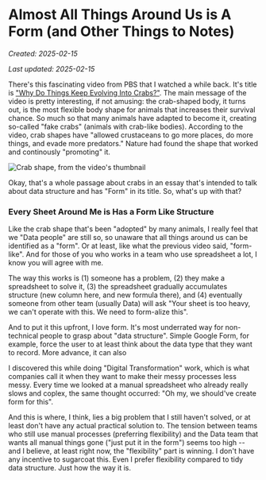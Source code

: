 # Almost All Things Around Us is A Form (and Other Things to Notes)

*Created: 2025-02-15*

*Last updated: 2025-02-15*

There's this fascinating video from PBS that I watched a while back. It's title is ["Why Do Things Keep Evolving Into Crabs?"](https://www.youtube.com/watch?v=wvfR3XLXPvw). The main message of the video is pretty interesting, if not amusing: the crab-shaped body, it turns out, is the most flexible body shape for animals that increases their survival chance. So much so that many animals have adapted to become it, creating so-called "fake crabs" (animals with crab-like bodies). According to the video, crab shapes have "allowed crustaceans to go more places, do more things, and evade more predators." Nature had found the shape that worked and continously "promoting" it.

![Crab shape, from the video's thumbnail](/images/essays_0003_all_things_around_is_form/crab-like_shape.png)

Okay, that's a whole passage about crabs in an essay that's intended to talk about data structure and has "Form" in its title. So, what's up with that?

### Every Sheet Around Me is Has a Form Like Structure

Like the crab shape that's been "adopted" by many animals, I really feel that we "Data people" are still so, so unaware that all things around us can be identified as a "form". Or at least, like what the previous video said, "form-like". And for those of you who works in a team who use spreadsheet a lot, I know you will agree with me. 

The way this works is (1) someone has a problem, (2) they make a spreadsheet to solve it, (3) the spreadsheet gradually accumulates structure (new column here, and new formula there), and (4) eventually someone from other team (usually Data) will ask "Your sheet is too heavy, we can't operate with this. We need to form-alize this".

And to put it this upfront, I love form. It's most underrated way for non-technical people to grasp about "data structure". Simple Google Form, for example, force the user to at least think about the data type that they want to record. More advance, it can also 

I discovered this while doing "Digital Transformation" work, which is what companies call it when they want to make their messy processes less messy. Every time we looked at a manual spreadsheet who already really slows and coplex, the same thought occurred: "Oh my, we should've create form for this".

And this is where, I think, lies a big problem that I still haven't solved, or at least don't have any actual practical solution to. The tension between teams who still use manual processes (preferring flexibility) and the Data team that wants all manual things gone ("just put it in the form") seems too high -- and I believe, at least right now, the "flexibility" part is winning. I don't have any incentive to sugarcoat this. Even I prefer flexibility compared to tidy data structure. Just how the way it is.
